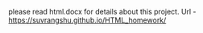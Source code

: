 please read html.docx for details about this project. Url - https://suvrangshu.github.io/HTML_homework/